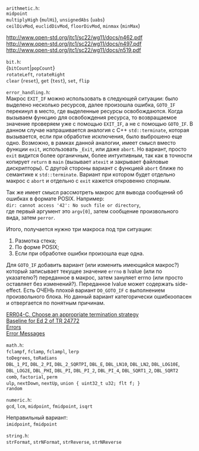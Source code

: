 `arithmetic.h`:<br/>
`midpoint`<br/>
`multiplyHigh` (`mulHi`), `unsignedAbs` (`uabs`)<br/>
`ceilDivMod`, `euclidDivMod`, `floorDivMod`, `minmax` (`minMax`)

http://www.open-std.org/jtc1/sc22/wg11/docs/n462.pdf<br/>
http://www.open-std.org/jtc1/sc22/wg11/docs/n497.pdf<br/>
http://www.open-std.org/jtc1/sc22/wg11/docs/n519.pdf

`bit.h`:<br/>
{`bitCount`|`popCount`}<br/>
`rotateLeft`, `rotateRight`<br/>
`clear` (`reset`), `get` (`test`), `set`, `flip`

`error_handling.h`:<br/>
Макрос `EXIT_IF` можно использовать в следующей ситуации: было выделено несколько ресурсов, далее произошла ошибка, `GOTO_IF` перекинул в место, где выделенные ресурсы освобождаются. Когда вызываем функцию для освобождения ресурса, то возвращаемое значение проверяем уже с помощью `EXIT_IF`, а не с помощью `GOTO_IF`. В данном случае напрашивается аналогия с C++ `std::terminate`, которая вызывается, если при обработке исключения, было выброшено еще одно. Возможно, в рамках данной аналогии, имеет смысл вместо функции `exit`, использовать `_Exit`, или даже `abort`. Но вариант, просто `exit` видится более органичным, более интуитивным, так как в точности копирует `return` в `main` (вызывает `atexit` и закрывает файловые дискрипторы). С другой стороны вариант с функцией `abort` ближе по семантике к `std::terminate`. Вариант при котором будет отдельно макрос с `abort` и отдельно с `exit` кажется откровенно спорным.

Так же имеет смысл рассмотреть макрос для вывода сообщений об ошибках в формате POSIX. Например:<br/>
`dir: cannot access '42': No such file or directory`,<br/>
где первый аргумент это `argv[0]`, затем сообщение произвольного вида, затем `perror`.

Итого, получается нужно три макроса под три ситуации:<br/>
1) Размотка стека;<br/>
2) По форме POSIX;<br/>
3) Если при обработке ошибки произошла еще одна.

Для `GOTO_IF` добавить вариант (или изменить имеющийся макрос?) который записывает текущее значение `errno` в lvalue (или по указателю?) переданное в макрос, затем зануляет errno (или просто оставляет без изменений?). Переданное lvalue может содержать side-effect. Есть ОЧЕНЬ плохой вариант `DO_GOTO_IF` с выполнением произвольного блока. Но данный вариант категорически ошибкоопасен и отвергается по понятным причинам.

[ERR04-C. Choose an appropriate termination strategy](https://wiki.sei.cmu.edu/confluence/display/c/ERR04-C.+Choose+an+appropriate+termination+strategy)<br/>
[Baseline for Ed 2 of TR 24772](www.open-std.org/jtc1/sc22/wg23/docs/ISO-IECJTC1-SC22-WG23_N0453-baseline-wd-pdtr-24772-2013-06.pdf)<br/>
[Errors](www.gnu.org/prep/standards/html_node/Errors.html)<br/>
[Error Messages](www.gnu.org/software/libc/manual/html_node/Error-Messages.html)

`math.h`:<br/>
`fclampf`, `fclamp`, `fclampl`, `lerp`<br/>
`toDegrees`, `toRadians`<br/>
`DBL_1_PI`, `DBL_2_PI`, `DBL_2_SQRTPI`, `DBL_E`, `DBL_LN10`, `DBL_LN2`, `DBL_LOG10E`, `DBL_LOG2E`, `DBL_PHI`, `DBL_PI`, `DBL_PI_2`, `DBL_PI_4`, `DBL_SQRT1_2`, `DBL_SQRT2`<br/>
`comb`, `factorial`, `perm`<br/>
`ulp`, `nextDown`, `nextUp`, `union { uint32_t u32; flt f; }`<br/>
`random`

`numeric.h`:<br/>
`gcd`, `lcm`, `midpoint`, `fmidpoint`, `isqrt`

Неправильный вариант:<br/>
`imidpoint`, `fmidpoint`

`string.h`:<br/>
`strFormat`, `strNFormat`, `strReverse`, `strNReverse`
